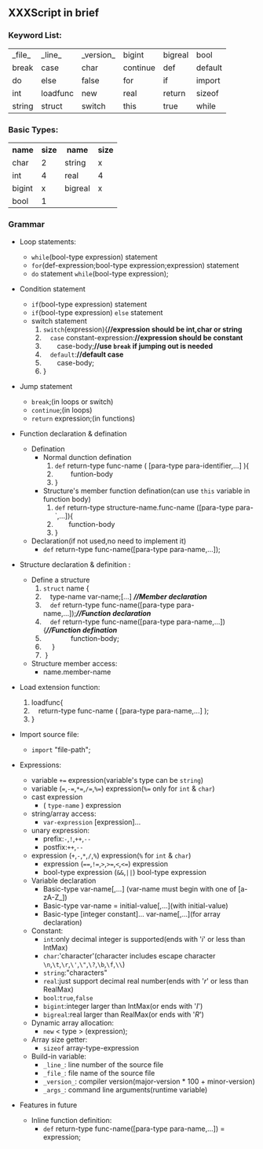 ## XXXScript in brief ##

### Keyword List: ###

<table >
	<tr>
		<td>_file_</td><td>_line_</td><td>_version_</td><td>bigint</td><td>bigreal</td><td>bool</td>
	</tr>
	<tr>
		<td>break</td><td>case</td><td>char</td><td>continue</td><td>def</td><td>default</td>
	</tr>
	<tr>
		<td>do</td><td>else</td><td>false</td><td>for</td><td>if</td><td>import</td>
	</tr>
	<tr>
		<td>int</td><td>loadfunc</td><td>new</td><td>real</td><td>return</td><td>sizeof</td>
	</tr>
	<tr>
		<td>string</td><td>struct</td><td>switch</td><td>this</td><td>true</td><td>while</td>
	</tr>
</table>

### Basic Types: ###
<table>
		<tr>
			<th>name</th>
			<th>size</th>
			<th>name</th>
			<th>size</th>
		</tr>
		<tr>
			<td>char</td>
			<td>2</td>
			<td>string</td>
			<td>x</td>
		</tr>
		<tr>
			<td>int</td>
			<td>4</td>
			<td>real</td>
			<td>4</td>
		</tr>
		<tr>
			<td>bigint</td>
			<td>x</td>
			<td>bigreal</td>
			<td>x</td>
		</tr>
		<tr>
			<td>bool</td>
			<td>1</td>
		<tr>
</table>

### Grammar ###

* Loop statements:
	* `while`(bool-type expression) statement
	* `for`(def-expression;bool-type expression;expression) statement
	* `do` statement `while`(bool-type expression);
* Condition statement
	* `if`(bool-type expression) statement
	* `if`(bool-type expression) `else` statement
	*  switch statement
		1. `switch`(expression){**//expression should be int,char or string**
		2. &emsp;`case` constant-expression:**//expression should be constant**
		3. &emsp;&emsp;case-body;**//use `break` if jumping out is needed**
		3. &emsp;`default`:**//default case**
		4. &emsp;&emsp;case-body;
		4. }
	  
* Jump statement
	* `break`;(in loops or switch)
	* `continue`;(in loops)
	* `return` expression;(in functions)
* Function declaration & defination
	* Defination
		* Normal dunction defination
			1. `def` return-type func-name ( [para-type para-identifier,...] ){
			2. &emsp;&emsp; funtion-body
			3. }
		* Structure's member function defination(can use `this` variable in function body)
			1. `def` return-type structure-name.func-name ([para-type para-`,...]){
			2. &emsp;&emsp;function-body
 			3. }
	* Declaration(if not used,no need to implement it)
		- `def` return-type func-name([para-type para-name,...]);
* Structure declaration & definition :
	- Define a structure
		1.  `struct` name {
		2. &emsp;type-name var-name;[...] ***//Member declaration***
		3. &emsp;`def` return-type func-name([para-type para-name,...]);***//Function declaration***
		4. &emsp;`def` return-type func-name([para-type para-name,...]){***//Function defination***
		5. &emsp;&emsp;&emsp;&emsp;function-body;
		6. &emsp;&nbsp;}
		7. &nbsp;}
	- Structure member access:
		- name.member-name
* Load extension function:
	1. loadfunc<package-name>{
	2. &emsp;return-type func-name ( [para-type para-name,...] );
	3. }
* Import source file:
	- `import` "file-path";
* Expressions:
	* variable `+=` expression(variable's type can be `string`)
	* variable (`=`,`-=`,`*=`,`/=`,`%=`) expression(`%=` only for `int` & `char`)
	* cast expression
		- ( `type-name` ) expression
	* string/array access:
		- `var-expression` [expression]...
	* unary expression:
		- prefix:`-`,`!`,`++`,`--`
		- postfix:`++`,`--`
	* expression (`+`,`-`,`*`,`/`,`%`) expression(`%` for `int` & `char`)
		- expression (`==`,`!=`,`>`,`>=`,`<`,`<=`) expression
		- bool-type expression (`&&`,`||`) bool-type  expression
	* Variable declaration
		- Basic-type var-name[,...] (var-name must begin with one of [a-zA-Z_])
		- Basic-type var-name = initial-value[,...](with initial-value)
		- Basic-type [integer constant]... var-name[,...](for array declaration)
	* Constant:
		- `int`:only decimal integer is supported(ends with '*i*' or less than IntMax)
		- `char`:'character'(character includes escape character `\n`,`\t`,`\r`,`\'`,`\"`,`\?`,`\b`,`\f`,`\\`)
		- `string`:"characters"
		- `real`:just support decimal real number(ends with '*r*' or less than RealMax)
		- `bool`:`true`,`false`
		- `bigint`:integer larger than IntMax(or ends with '*I*')
		- `bigreal`:real larger than RealMax(or ends with '*R*') 
	* Dynamic array allocation:
		- `new` < type > (expression);
	* Array size getter:
		- `sizeof` array-type-expression
	* Build-in variable:
		- `_line_`:  line number of the source file
		- `_file_`:  file name of the source file
		- `_version_`: compiler version(major-version * 100 + minor-version)
		- `_args_`: command line arguments(runtime variable)
* Features in future
	* Inline function definition:
		- `def` return-type func-name([para-type para-name,...]) = expression;